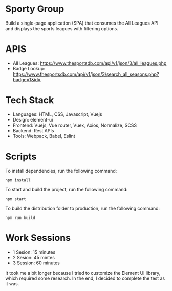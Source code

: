 # Sporty Group

Build a single-page application (SPA) that consumes the All Leagues API and displays the sports leagues with filtering options.

# APIS

- All Leagues: https://www.thesportsdb.com/api/v1/json/3/all_leagues.php
- Badge Lookup: https://www.thesportsdb.com/api/v1/json/3/search_all_seasons.php?badge=1&id=<id>

# Tech Stack

- Languages: HTML, CSS, Javascript, Vuejs
- Design: element-ui
- Frontend: Vuejs, Vue router, Vuex, Axios, Normalize, SCSS
- Backend: Rest APIs
- Tools: Webpack, Babel, Eslint

# Scripts

To install dependencies, run the following command:

`npm install`

To start and build the project, run the following command:

`npm start`

To build the distribution folder to production, run the following command:

`npm run build`


# Work Sessions
- 1 Sesion: 15 minutes
- 2 Sesion: 45 mintes
- 3 Session: 60 minutes

It took me a bit longer because I tried to customize the Element UI library, which required some research. In the end, I decided to complete the test as it was.



